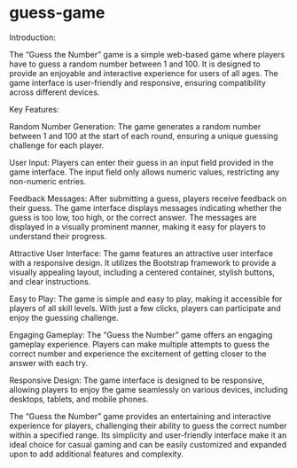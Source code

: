 # guess-game
Introduction:

The “Guess the Number” game is a simple web-based game where players have to guess a random number between 1 and 100. It is designed to provide an enjoyable and interactive experience for users of all ages. The game interface is user-friendly and responsive, ensuring compatibility across different devices.


Key Features:

Random Number Generation: The game generates a random number between 1 and 100 at the start of each round, ensuring a unique guessing challenge for each player.

User Input: Players can enter their guess in an input field provided in the game interface. The input field only allows numeric values, restricting any non-numeric entries.

Feedback Messages: After submitting a guess, players receive feedback on their guess. The game interface displays messages indicating whether the guess is too low, too high, or the correct answer. The messages are displayed in a visually prominent manner, making it easy for players to understand their progress.

Attractive User Interface: The game features an attractive user interface with a responsive design. It utilizes the Bootstrap framework to provide a visually appealing layout, including a centered container, stylish buttons, and clear instructions.

Easy to Play: The game is simple and easy to play, making it accessible for players of all skill levels. With just a few clicks, players can participate and enjoy the guessing challenge.

Engaging Gameplay: The “Guess the Number” game offers an engaging gameplay experience. Players can make multiple attempts to guess the correct number and experience the excitement of getting closer to the answer with each try.

Responsive Design: The game interface is designed to be responsive, allowing players to enjoy the game seamlessly on various devices, including desktops, tablets, and mobile phones.


The “Guess the Number” game provides an entertaining and interactive experience for players, challenging their ability to guess the correct number within a specified range. Its simplicity and user-friendly interface make it an ideal choice for casual gaming and can be easily customized and expanded upon to add additional features and complexity.
